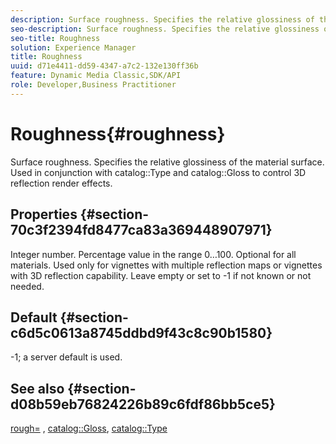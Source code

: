 ```yaml
---
description: Surface roughness. Specifies the relative glossiness of the material surface. Used in conjunction with catalog Type and catalog Gloss to control 3D reflection render effects.
seo-description: Surface roughness. Specifies the relative glossiness of the material surface. Used in conjunction with catalog Type and catalog Gloss to control 3D reflection render effects.
seo-title: Roughness
solution: Experience Manager
title: Roughness
uuid: d71e4411-dd59-4347-a7c2-132e130ff36b
feature: Dynamic Media Classic,SDK/API
role: Developer,Business Practitioner
---
```


# Roughness{#roughness}

Surface roughness. Specifies the relative glossiness of the material surface. Used in conjunction with catalog::Type and catalog::Gloss to control 3D reflection render effects.

## Properties {#section-70c3f2394fd8477ca83a369448907971}

Integer number. Percentage value in the range 0…100. Optional for all materials. Used only for vignettes with multiple reflection maps or vignettes with 3D reflection capability. Leave empty or set to -1 if not known or not needed.

## Default {#section-c6d5c0613a8745ddbd9f43c8c90b1580}

-1; a server default is used.

## See also {#section-d08b59eb76824226b89c6fdf86bb5ce5}

[rough=](../../../../../ir-api/http-protocol/image-rendering-api-ref/c-ir-http-protocol-ref/c-ir-http-protocol-command-reference/r-ir-rough.md#reference-00add846b09f4dc39420bda1ca414180) , [catalog::Gloss](../../../../../ir-api/material-cat/image-rendering-api-ref/c-ir-material-catalog/c-ir-material-data-reference/r-ir-cat-gloss.md#reference-5277f62a67e2408ab94699aa712f1eeb), [catalog::Type](../../../../../ir-api/material-cat/image-rendering-api-ref/c-ir-material-catalog/c-ir-material-data-reference/r-ir-cat-type.md#reference-9bea147dda9f4e74bc0ec79dcc0d9161) 

